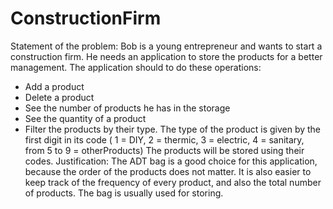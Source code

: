 # ConstructionFirm
Statement of the problem:
Bob is a young entrepreneur and wants to start a construction firm. He needs an application to store
the products for a better management. The application should to do these operations:
- Add a product
- Delete a product
- See the number of products he has in the storage
- See the quantity of a product
- Filter the products by their type. The type of the product is given by the first digit in its code
( 1 = DIY, 2 = thermic, 3 = electric, 4 = sanitary, from 5 to 9 = otherProducts)
The products will be stored using their codes.
Justification:
The ADT bag is a good choice for this application, because the order of the products does not matter.
It is also easier to keep track of the frequency of every product, and also the total number of products.
The bag is usually used for storing.
